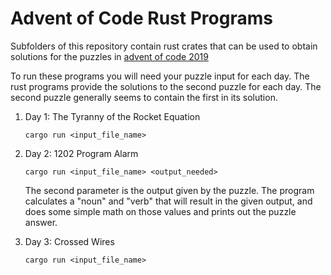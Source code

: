 # Advent of Code Rust Programs

Subfolders of this repository contain rust crates that can be used to obtain solutions for the puzzles in [advent of code 2019](https://adventofcode.com)

To run these programs you will need your puzzle input for each day. The rust programs provide the solutions to the second puzzle for each day. The second puzzle generally seems to contain the first in its solution. 

1. Day 1: The Tyranny of the Rocket Equation

    `cargo run <input_file_name>`

2. Day 2: 1202 Program Alarm

    `cargo run <input_file_name> <output_needed>`

    The second parameter is the output given by the puzzle. The program calculates a "noun" and "verb" that will result in the given output, and does some simple math on those values and prints out the puzzle answer. 

2. Day 3: Crossed Wires 

    `cargo run <input_file_name>`

